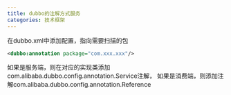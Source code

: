 ```yaml
---
title: dubbo的注解方式服务
categories: 技术框架
---
```

在dubbo.xml中添加配置，指向需要扫描的包
```xml
<dubbo:annotation package="com.xxx.xxx"/>
```
如果是服务端，则在对应的实现类添加com.alibaba.dubbo.config.annotation.Service注解，
如果是消费端，则添加注解com.alibaba.dubbo.config.annotation.Reference